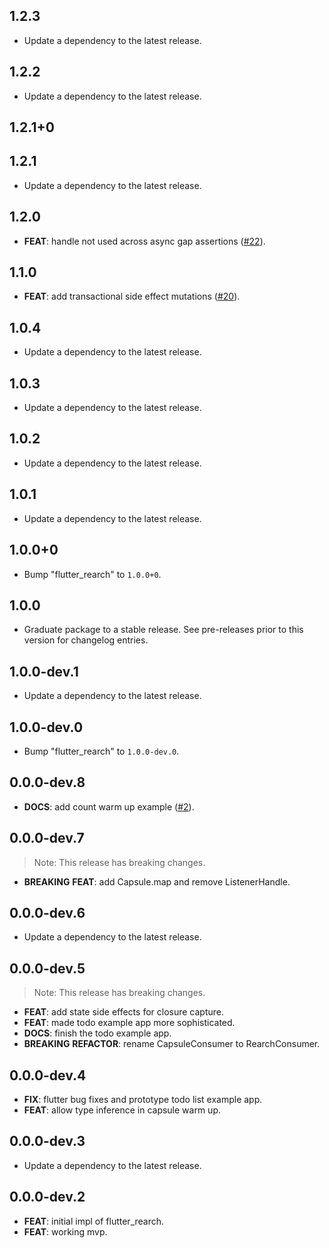 ## 1.2.3

 - Update a dependency to the latest release.

## 1.2.2

 - Update a dependency to the latest release.

## 1.2.1+0

## 1.2.1

 - Update a dependency to the latest release.

## 1.2.0

 - **FEAT**: handle not used across async gap assertions ([#22](https://github.com/GregoryConrad/rearch-dart/issues/22)).

## 1.1.0

 - **FEAT**: add transactional side effect mutations ([#20](https://github.com/GregoryConrad/rearch-dart/issues/20)).

## 1.0.4

 - Update a dependency to the latest release.

## 1.0.3

 - Update a dependency to the latest release.

## 1.0.2

 - Update a dependency to the latest release.

## 1.0.1

 - Update a dependency to the latest release.

## 1.0.0+0

 - Bump "flutter_rearch" to `1.0.0+0`.

## 1.0.0

 - Graduate package to a stable release. See pre-releases prior to this version for changelog entries.

## 1.0.0-dev.1

 - Update a dependency to the latest release.

## 1.0.0-dev.0

 - Bump "flutter_rearch" to `1.0.0-dev.0`.

## 0.0.0-dev.8

 - **DOCS**: add count warm up example ([#2](https://github.com/GregoryConrad/rearch-dart/issues/2)).

## 0.0.0-dev.7

> Note: This release has breaking changes.

 - **BREAKING** **FEAT**: add Capsule.map and remove ListenerHandle.

## 0.0.0-dev.6

 - Update a dependency to the latest release.

## 0.0.0-dev.5

> Note: This release has breaking changes.

 - **FEAT**: add state side effects for closure capture.
 - **FEAT**: made todo example app more sophisticated.
 - **DOCS**: finish the todo example app.
 - **BREAKING** **REFACTOR**: rename CapsuleConsumer to RearchConsumer.

## 0.0.0-dev.4

 - **FIX**: flutter bug fixes and prototype todo list example app.
 - **FEAT**: allow type inference in capsule warm up.

## 0.0.0-dev.3

 - Update a dependency to the latest release.

## 0.0.0-dev.2

 - **FEAT**: initial impl of flutter_rearch.
 - **FEAT**: working mvp.

